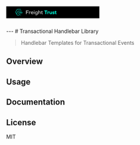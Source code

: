 <h1 align="left">
  <img width="250" src="https://raw.githubusercontent.com/freight-trust/branding/22cafe8e7f71594a5f4ded9fedc9b9af308ba1e9/sm_banner.svg" alt="Freight Trust">
</h1>
---
# Transactional Handlebar Library

> Handlebar Templates for Transactional Events

## Overview

## Usage

## Documentation

## License

MIT
